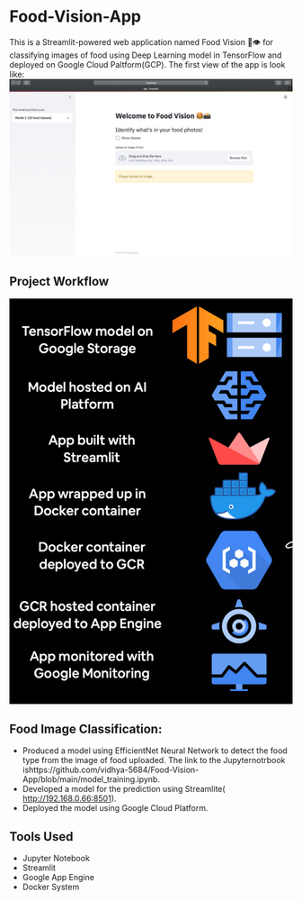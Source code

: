 # Food-Vision-App
This is  a Streamlit-powered web application named Food Vision 🍔👁 for classifying images of food using Deep Learning model in TensorFlow and deployed on Google Cloud Paltform(GCP).
The first view of the app is look like:
![Screenshot](app_screenshot.png)
## Project Workflow
![Screenshot](workflow.png)

## Food Image Classification:

* Produced a model using EfficientNet Neural Network to detect the food type from the image of food uploaded. The link to the Jupyternotrbook ishttps://github.com/vidhya-5684/Food-Vision-App/blob/main/model_training.ipynb.
* Developed a model for the prediction using Streamlite(  http://192.168.0.66:8501).
* Deployed the model using Google Cloud Platform. 

## Tools Used

* Jupyter Notebook
* Streamlit
* Google App Engine
* Docker System


